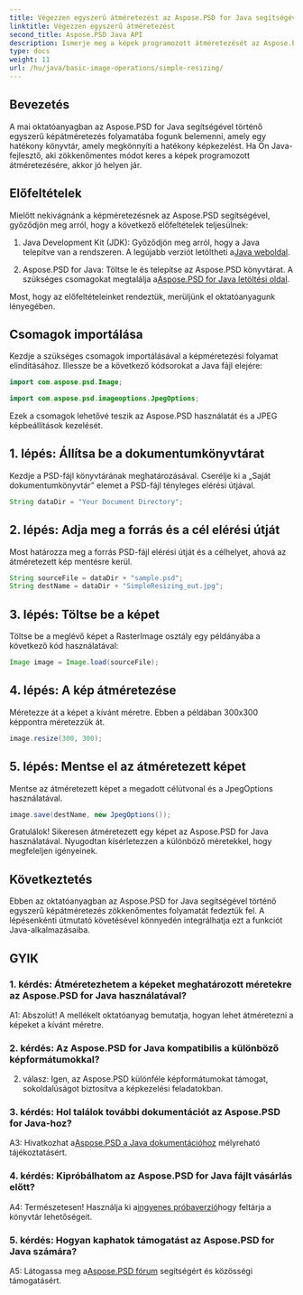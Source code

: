```yaml
---
title: Végezzen egyszerű átméretezést az Aspose.PSD for Java segítségével
linktitle: Végezzen egyszerű átméretezést
second_title: Aspose.PSD Java API
description: Ismerje meg a képek programozott átméretezését az Aspose.PSD for Java segítségével. Kövesse lépésről lépésre útmutatónkat a hatékony képkezelés érdekében.
type: docs
weight: 11
url: /hu/java/basic-image-operations/simple-resizing/
---
```

## Bevezetés

A mai oktatóanyagban az Aspose.PSD for Java segítségével történő egyszerű képátméretezés folyamatába fogunk belemenni, amely egy hatékony könyvtár, amely megkönnyíti a hatékony képkezelést. Ha Ön Java-fejlesztő, aki zökkenőmentes módot keres a képek programozott átméretezésére, akkor jó helyen jár.

## Előfeltételek

Mielőtt nekivágnánk a képméretezésnek az Aspose.PSD segítségével, győződjön meg arról, hogy a következő előfeltételek teljesülnek:

1.  Java Development Kit (JDK): Győződjön meg arról, hogy a Java telepítve van a rendszeren. A legújabb verziót letöltheti a[Java weboldal](https://www.oracle.com/java/).

2.  Aspose.PSD for Java: Töltse le és telepítse az Aspose.PSD könyvtárat. A szükséges csomagokat megtalálja a[Aspose.PSD for Java letöltési oldal](https://releases.aspose.com/psd/java/).

Most, hogy az előfeltételeinket rendeztük, merüljünk el oktatóanyagunk lényegében.

## Csomagok importálása

Kezdje a szükséges csomagok importálásával a képméretezési folyamat elindításához. Illessze be a következő kódsorokat a Java fájl elejére:

```java
import com.aspose.psd.Image;

import com.aspose.psd.imageoptions.JpegOptions;
```

Ezek a csomagok lehetővé teszik az Aspose.PSD használatát és a JPEG képbeállítások kezelését.

## 1. lépés: Állítsa be a dokumentumkönyvtárat

Kezdje a PSD-fájl könyvtárának meghatározásával. Cserélje ki a „Saját dokumentumkönyvtár” elemet a PSD-fájl tényleges elérési útjával.

```java
String dataDir = "Your Document Directory";
```

## 2. lépés: Adja meg a forrás és a cél elérési útját

Most határozza meg a forrás PSD-fájl elérési útját és a célhelyet, ahová az átméretezett kép mentésre kerül.

```java
String sourceFile = dataDir + "sample.psd";
String destName = dataDir + "SimpleResizing_out.jpg";
```

## 3. lépés: Töltse be a képet

Töltse be a meglévő képet a RasterImage osztály egy példányába a következő kód használatával:

```java
Image image = Image.load(sourceFile);
```

## 4. lépés: A kép átméretezése

Méretezze át a képet a kívánt méretre. Ebben a példában 300x300 képpontra méretezzük át.

```java
image.resize(300, 300);
```

## 5. lépés: Mentse el az átméretezett képet

Mentse az átméretezett képet a megadott célútvonal és a JpegOptions használatával.

```java
image.save(destName, new JpegOptions());
```

Gratulálok! Sikeresen átméretezett egy képet az Aspose.PSD for Java használatával. Nyugodtan kísérletezzen a különböző méretekkel, hogy megfeleljen igényeinek.

## Következtetés

Ebben az oktatóanyagban az Aspose.PSD for Java segítségével történő egyszerű képátméretezés zökkenőmentes folyamatát fedeztük fel. A lépésenkénti útmutató követésével könnyedén integrálhatja ezt a funkciót Java-alkalmazásaiba.

## GYIK

### 1. kérdés: Átméretezhetem a képeket meghatározott méretekre az Aspose.PSD for Java használatával?

A1: Abszolút! A mellékelt oktatóanyag bemutatja, hogyan lehet átméretezni a képeket a kívánt méretre.

### 2. kérdés: Az Aspose.PSD for Java kompatibilis a különböző képformátumokkal?

2. válasz: Igen, az Aspose.PSD különféle képformátumokat támogat, sokoldalúságot biztosítva a képkezelési feladatokban.

### 3. kérdés: Hol találok további dokumentációt az Aspose.PSD for Java-hoz?

 A3: Hivatkozhat a[Aspose.PSD a Java dokumentációhoz](https://reference.aspose.com/psd/java/) mélyreható tájékoztatásért.

### 4. kérdés: Kipróbálhatom az Aspose.PSD for Java fájlt vásárlás előtt?

 A4: Természetesen! Használja ki a[ingyenes próbaverzió](https://releases.aspose.com/)hogy feltárja a könyvtár lehetőségeit.

### 5. kérdés: Hogyan kaphatok támogatást az Aspose.PSD for Java számára?

 A5: Látogassa meg a[Aspose.PSD fórum](https://forum.aspose.com/c/psd/34) segítségért és közösségi támogatásért.